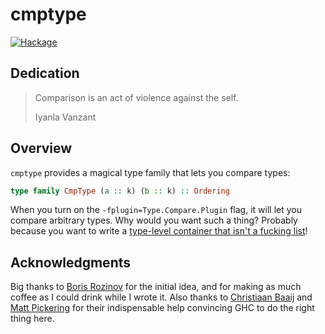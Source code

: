 # cmptype

[![Hackage](https://img.shields.io/hackage/v/cmptype.svg?logo=haskell&label=cmptype)](https://hackage.haskell.org/package/cmptype)

## Dedication

> Comparison is an act of violence against the self.
>
> Iyanla Vanzant


## Overview

`cmptype` provides a magical type family that lets you compare types:

```haskell
type family CmpType (a :: k) (b :: k) :: Ordering
```

When you turn on the `-fplugin=Type.Compare.Plugin` flag, it will let you
compare arbitrary types. Why would you want such a thing? Probably because you
want to write a [type-level container that isn't a fucking list][type-sets]!

[type-sets]: https://github.com/isovector/type-sets


## Acknowledgments

Big thanks to [Boris Rozinov][oofp] for the initial idea, and for making as much
coffee as I could drink while I wrote it. Also thanks to [Christiaan
Baaij][chistiaanb] and [Matt Pickering][mpickering] for their indispensable help
convincing GHC to do the right thing here.

[oofp]: https://github.com/oofp
[chistiaanb]: https://christiaanb.github.io/
[mpickering]: http://mpickering.github.io/

